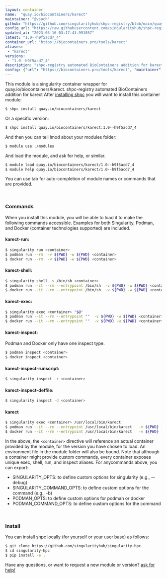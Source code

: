 ```yaml
---
layout: container
name:  "quay.io/biocontainers/karect"
maintainer: "@vsoch"
github: "https://github.com/singularityhub/shpc-registry/blob/main/quay.io/biocontainers/karect/container.yaml"
config_url: "https://raw.githubusercontent.com/singularityhub/shpc-registry/main/quay.io/biocontainers/karect/container.yaml"
updated_at: "2023-03-16 03:17:43.991057"
latest: "1.0--h9f5acd7_4"
container_url: "https://biocontainers.pro/tools/karect"
aliases:
 - "karect"
versions:
 - "1.0--h9f5acd7_4"
description: "shpc-registry automated BioContainers addition for karect"
config: {"url": "https://biocontainers.pro/tools/karect", "maintainer": "@vsoch", "description": "shpc-registry automated BioContainers addition for karect", "latest": {"1.0--h9f5acd7_4": "sha256:5c49a42ea8edf231d2b624faa2290254e7fa948b1b1407b7b08ff5c5138de2df"}, "tags": {"1.0--h9f5acd7_4": "sha256:5c49a42ea8edf231d2b624faa2290254e7fa948b1b1407b7b08ff5c5138de2df"}, "docker": "quay.io/biocontainers/karect", "aliases": {"karect": "/usr/local/bin/karect"}}
---
```


This module is a singularity container wrapper for quay.io/biocontainers/karect.
shpc-registry automated BioContainers addition for karect
After [installing shpc](#install) you will want to install this container module:


```bash
$ shpc install quay.io/biocontainers/karect
```

Or a specific version:

```bash
$ shpc install quay.io/biocontainers/karect:1.0--h9f5acd7_4
```

And then you can tell lmod about your modules folder:

```bash
$ module use ./modules
```

And load the module, and ask for help, or similar.

```bash
$ module load quay.io/biocontainers/karect/1.0--h9f5acd7_4
$ module help quay.io/biocontainers/karect/1.0--h9f5acd7_4
```

You can use tab for auto-completion of module names or commands that are provided.

<br>

### Commands

When you install this module, you will be able to load it to make the following commands accessible.
Examples for both Singularity, Podman, and Docker (container technologies supported) are included.

#### karect-run:

```bash
$ singularity run <container>
$ podman run --rm  -v ${PWD} -w ${PWD} <container>
$ docker run --rm  -v ${PWD} -w ${PWD} <container>
```

#### karect-shell:

```bash
$ singularity shell -s /bin/sh <container>
$ podman run --it --rm --entrypoint /bin/sh  -v ${PWD} -w ${PWD} <container>
$ docker run --it --rm --entrypoint /bin/sh  -v ${PWD} -w ${PWD} <container>
```

#### karect-exec:

```bash
$ singularity exec <container> "$@"
$ podman run --it --rm --entrypoint ""  -v ${PWD} -w ${PWD} <container> "$@"
$ docker run --it --rm --entrypoint ""  -v ${PWD} -w ${PWD} <container> "$@"
```

#### karect-inspect:

Podman and Docker only have one inspect type.

```bash
$ podman inspect <container>
$ docker inspect <container>
```

#### karect-inspect-runscript:

```bash
$ singularity inspect -r <container>
```

#### karect-inspect-deffile:

```bash
$ singularity inspect -d <container>
```


#### karect

```bash
$ singularity exec <container> /usr/local/bin/karect
$ podman run --it --rm --entrypoint /usr/local/bin/karect   -v ${PWD} -w ${PWD} <container> -c " $@"
$ docker run --it --rm --entrypoint /usr/local/bin/karect   -v ${PWD} -w ${PWD} <container> -c " $@"
```



In the above, the `<container>` directive will reference an actual container provided
by the module, for the version you have chosen to load. An environment file in the
module folder will also be bound. Note that although a container
might provide custom commands, every container exposes unique exec, shell, run, and
inspect aliases. For anycommands above, you can export:

 - SINGULARITY_OPTS: to define custom options for singularity (e.g., --debug)
 - SINGULARITY_COMMAND_OPTS: to define custom options for the command (e.g., -b)
 - PODMAN_OPTS: to define custom options for podman or docker
 - PODMAN_COMMAND_OPTS: to define custom options for the command

<br>

### Install

You can install shpc locally (for yourself or your user base) as follows:

```bash
$ git clone https://github.com/singularityhub/singularity-hpc
$ cd singularity-hpc
$ pip install -e .
```

Have any questions, or want to request a new module or version? [ask for help!](https://github.com/singularityhub/singularity-hpc/issues)